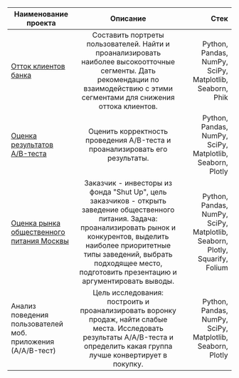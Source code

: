 | Наименование проекта       | Описание                | Стек |
| ------------- |:------------------:| -----:|
| [Отток клиентов банка](https://github.com/Vsevolod-lv/training_projects/blob/main/project_1/Отток%20Банки.ipynb)   | Составить портреты пользователей. Найти и проанализировать наиболее высокоотточные сегменты. Дать рекомендации по взаимодействию с этими сегментами для снижения оттока клиентов.    | Python, Pandas, NumPy, SciPy, Matplotlib, Seaborn, Phik |
| [Оценка результатов A/B-теста](https://github.com/Vsevolod-lv/training_projects/blob/main/project_3/Диплом%20АВ%20тест.ipynb) | Оценить корректность проведения  A/B-теста и проанализировать его результаты. |  Python, Pandas, NumPy, SciPy, Matplotlib, Seaborn, Plotly |
| [Оценка рынка общественного питания Москвы](https://github.com/Vsevolod-lv/training_projects/blob/main/project_4/ЯП%20проект.%20Как%20рассказать%20историю%20с%20помощью%20данных..ipynb)  | Заказчик - инвесторы из фонда "Shut Up", цель заказчиков - открыть заведение общественного питания. Задача: проанализировать рынок и конкурентов, выделить наиболее приоритетные типы заведений, выбрать подходящее место, подготовить презентацию и аргументировать выводы.         |  Python, Pandas, NumPy, SciPy, Matplotlib, Seaborn, Plotly, Squarify, Folium  |
| Анализ поведения пользователей моб. приложения (А/A/B-тест) | Цель исследования: построить и проанализировать воронку продаж, найти слабые места. Исследовать результаты A/A/B-теста и определить какая группа лучше конвертирует в покупку.|  Python, Pandas, NumPy, SciPy, Matplotlib, Seaborn, Plotly |
